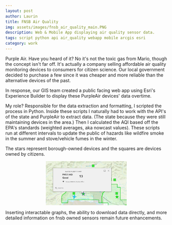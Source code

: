 ```yaml
---
layout: post
author: Laurin
title: FNSB Air Quality
img: assets/images/fnsb_air_quality_main.PNG
description: Web & Mobile App displaying air quality sensor data. 
tags: script python api air_quality webapp mobile arcgis esri
category: work
---
```


Purple Air. Have you heard of it? No it's not the toxic gas from Mario, though the concept isn't far off. It's actually a company selling affordable air quality monitoring devices to consumers for citizen science. Our local government decided to purchase a few since it was  cheaper and more reliable than the alternative devices of the past. 

In response, our GIS team created a public facing web app using Esri's Experience Builder to display these PurpleAir devices' data overtime. 

My role? Responsible for the data extraction and formatting, I scripted the process in Python. Inside these scripts I naturally had to work with the API's of the state and PurpleAir to extract data. (The state because they were still maintaining devices in the area.) Then I calculated the AQI based off the EPA's standards (weighted averages, aka nowcast values). These scripts run at different intervals to update the public of hazards like wildfire smoke in the summer and stove/vehicle fumes in the winter. 

The stars represent borough-owned devices and the squares are devices owned by citizens. 

<img src="/assets/images/fnsb_air_quality_popup.PNG" alt="Web map popup showing AQI value." style="display: block; margin-left: auto; margin-right: auto; width: 50%;"/>

Inserting interactable graphs, the ability to download data directly, and more detailed information on fnsb owned sensors remain future enhancements. 
